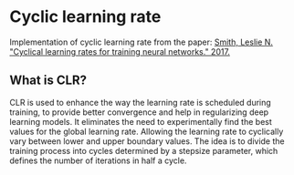 # Cyclic learning rate
Implementation of cyclic learning rate from the paper: [Smith, Leslie N. "Cyclical learning rates for training neural networks." 2017.](https://arxiv.org/pdf/1506.01186.pdf)

## What is CLR?
CLR is used to enhance the way the learning rate is scheduled during training, to provide better convergence and help in regularizing deep learning models.
It eliminates the need to experimentally find the best values for the global learning rate. Allowing the learning rate to cyclically vary between lower and upper boundary values.
The idea is to divide the training process into cycles determined by a stepsize parameter, which defines the number of iterations in half a cycle.
